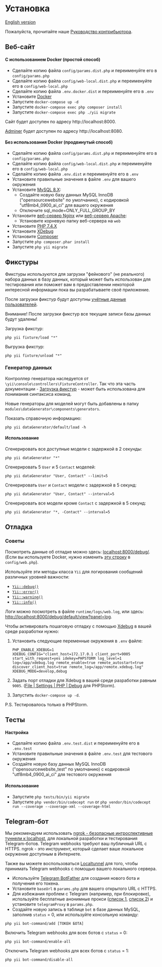 # Установка

[English version](INSTALL.md)

Пожалуйста, прочитайте наше [Руководство контрибьютора](CONTRIBUTING.ru.md).

## Веб-сайт

#### C использованием Docker (простой способ)

- Сделайте копию файла `config/params.dist.php` и переименуйте его в `config/params.php`
- Сделайте копию файла `config/web-local.dist.php` и переименуйте его в `config/web-local.php`
- Сделайте копию файла `.env.docker.dist` и переименуйте его в `.env`
- Установите [Docker](https://www.docker.com)
- Запустите `docker-compose up -d`
- Запустите `docker-compose exec php composer install`
- Запустите `docker-compose exec php ./yii migrate`

Сайт будет доступен по адресу http://localhost:8000.

[Adminer](https://www.adminer.org) будет доступен по адресу http://localhost:8080.

#### Без использования Docker (продвинутый способ)

- Сделайте копию файла `config/params.dist.php` и переименуйте его в `config/params.php`
- Сделайте копию файла `config/web-local.dist.php` и переименуйте его в `config/web-local.php`
- Сделайте копию файла `.env.dist` и переименуйте его в `.env`
- Установите правильные значения в файле `.env` для вашего окружения
- Установите [MySQL 8.X](https://www.mysql.com):
  - Создайте новую базу данных MySQL InnoDB ("opensourcewebsite" по умолчанию), с кодировкой "utf8mb4_0900_ai_ci" для вашего окружения
  - Отключите sql_mode=ONLY_FULL_GROUP_BY
- Установите [веб-сервер Nginx](https://nginx.org) или [веб-сервер Apache](https://httpd.apache.org):
  - Установите корневую папку веб-сервера на `web`
- Установите [PHP 7.4.X](https://www.php.net)
- Установите [XDebug](https://xdebug.org)
- Установите [Composer](https://getcomposer.org)
- Запустите `php composer.phar install`
- Запустите `php yii migrate`

## Фикстуры

Фикстуры используются для загрузки "фейкового" (не реального) набора данных в базу данных, который может быть использован для тестирования или поможет вам в предоставлении некоторой интересной информации пока вы разрабатываете своё приложение.

После загрузки фикстур будут доступны [учётные данные пользователей](tests/fixtures/data/user.php).

Внимание! После загрузки фикстур все текущие записи базы данных будут удалены!

Загрузка фикстур:
```
php yii fixture/load "*"
```

Выгрузка фикстур:
```
php yii fixture/unload "*"
```

### Генератор данных

Контроллер генератора наследуется от `\yii\console\controllers\FixtureController`. Так что эта часть документации - [Загрузка фикстур](https://www.yiiframework.com/doc/guide/2.0/ru/test-fixtures##zagruzka-fikstur) - может быть использована для понимания синтаксиса команд.

Новые генераторы для моделей могут быть добавлены в папку `modules\dataGenerator\components\generators`.

Показать справочную информацию:
```
php yii dataGenerator/default/load -h
```

#### Использование

Сгенерировать все доступные модели с задержкой в 2 секунды:
```
php yii dataGenerator "*"
```

Сгенерировать 5 `User` и 5 `Contact` моделей:
```
php yii dataGenerator "User, Contact" --limit=5
```

Сгенерировать `User` и `Contact` модели с задержкой в 5 секунд:
```
php yii dataGenerator "User, Contact" --interval=5
```

Сгенерировать все модели кроме `Contact` с задержкой в 5 секунд:
```
php yii dataGenerator "*, -Contact" --interval=5
```

## Отладка

### Советы

Посмотреть данные об отладке можно здесь: <localhost:8000/debug/>.
(Если вы используете Docker, нужно изменить [эту строку](https://github.com/opensourcewebsite-org/opensourcewebsite-org/blob/master/config/web.php#L167) в `config/web.php`).

Используйте эти методы класса `Yii` для логирования сообщений различных уровней важности:

- [`Yii::debug()`](https://www.yiiframework.com/doc/api/2.0/yii-baseyii#debug()-detail)
- [`Yii::error()`](https://www.yiiframework.com/doc/api/2.0/yii-baseyii#error()-detail)
- [`Yii::warning()`](https://www.yiiframework.com/doc/api/2.0/yii-baseyii#warning()-detail)
- [`Yii::info()`](https://www.yiiframework.com/doc/api/2.0/yii-baseyii#info()-detail)

Логи можно посмотреть в файле `runtime/logs/web.log`, или здесь: <http://localhost:8000/debug/default/view?panel=log>.

Чтобы активировать пошаговую отладку с помощью [Xdebug](https://xdebug.org/) в вашей среде разработки нужно:

1. Установить следующие переменные окружения в `.env` файле:

    ```dotenv
    PHP_ENABLE_XDEBUG=1
    XDEBUG_CONFIG="client_host=172.17.0.1 client_port=9005 start_with_request=yes idekey=PHPSTORM log_level=1 log=/app/xdebug.log remote_enable=true remote_autostart=true discover_client_host=true remote_log=/app/remote.xdebug.log"
    XDEBUG_MODE=develop,debug
    ```
1. Задать порт отладки для Xdebug в вашей среде разработки равным `9005`. ([File | Settings | PHP | Debug](jetbrains://PhpStorm/settings?name=PHP--Debug) для PHPStorm).
1. Запустить `docker-compose up -d`.

P.S. Тестировалось только в PHPStorm.

## Тесты

#### Настройка

- Сделайте копию файла `.env.test.dist` и переименуйте его в `.env.test`
- Установите правильные значения в файле `.env.test` для тестового окружения
- Создайте новую базу данных MySQL InnoDB ("opensourcewebsite_test" по умолчанию) с кодировкой "utf8mb4_0900_ai_ci" для тестового окружения

#### Использование

- Запустите `php tests/bin/yii migrate`
- Запустите `php vendor/bin/codecept run` or `php vendor/bin/codecept run --coverage --coverage-xml --coverage-html`

## Telegram-бот

Мы рекомендуем использовать [ngrok - безопасные интроспективные туннели к localhost](https://ngrok.com),
для локальной разработки и тестирования Telegram-ботов.
Telegram webhooks требуют ваш публичный URL с HTTPS.
ngrok - это инструмент, который сделает ваше локальное окружение доступным в Интернете.

Также вы можете воспользоваться [Localtunnel](https://localtunnel.me/) для того, чтобы принимать Telegram webhooks
с помощью вашего локального сервера.

- Используйте [Telegram BotFather](https://t.me/BotFather) для создания нового бота и получения его токена.
- Установите `baseUrl` в `params.php` для вашего открытого URL с HTTPS.
- Для избежания проблем с Telegram (например, при блокировке), используйте бесплатные анонимные прокси ([список 1](https://www.firexproxy.com/en), [список 2](https://mtpro.xyz/socks5)) и установите `telegramProxy` в `params.php`.
- Создайте новую запись в таблице `bot` в базе данных MySQL, заполнив `status` = 0, или используйте консольную команду:
```
php yii bot-command/add [ТОКЕН БОТА]
```

Включить Telegram webhooks для всех ботов с `status` = 0:
```
php yii bot-command/enable-all
```

Отключить Telegram webhooks для всех ботов с `status` = 1:
```
php yii bot-command/disable-all
```
